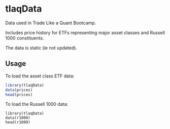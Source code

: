# tlaqData
Data used in Trade Like a Quant Bootcamp.

Includes price history for ETFs representing major asset classes
and Russell 1000 constituents.

The data is static (ie not updated).

## Usage

To load the asset class ETF data:
```R
library(tlaqData)
data(prices)
head(prices)
```

To load the Russell 1000 data:
```
library(tlaqData)
data(r1000)
head(r1000)
```

